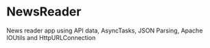 # NewsReader
News reader app using API data, AsyncTasks, JSON Parsing, Apache IOUtils and HttpURLConnection 
